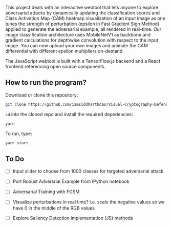 This project deals with an interactive webtool that lets anyone to explore adversarial attacks by dynamically updating the classification scores and Class Activation Map (CAM) heatmap visualization of an input image as one tunes the strength of perturbation (epsilon in Fast Gradient Sign Method) applied to generate the adversarial example, all rendered in real-time. Our image classification architecture uses MobileNetV1 as backbone and gradient calculations for depthwise convolution with respect to the input image. You can now upload your own images and animate the CAM differential with different epsilon multipliers on-demand.

The JavaScript webtool is built with a TensorFlow.js backend and a React frontend referencing open source components.

## How to run the program?

Download or clone this repository:


```bash
git clone https://github.com/iamsiddharthdas/Visual-Cryptography-Defense-against-adversial-attacks.git
```

`cd` into the cloned repo and install the required depedencies:

```bash
yarn

```

To run, type:

```bash
yarn start

```


## To Do

- [ ] Input slider to choose from 1000 classes for targeted adversarial attack 
- [ ] Port Robust Adversrial Example from IPython notebook
- [ ] Adversarial Training with FGSM
- [ ] Visualize perturbations in real time? i.e. scale the negative values so we have 0 in the middle of the RGB values
- [ ] Explore Saliency Detection implementation (JS) methods

